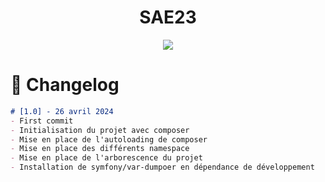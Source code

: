 <div align="center">

# SAE23  

<img src="https://readme-typing-svg.demolab.com?font=Iosevka+Nerd+Font&weight=900&pause=1000&color=6791C9&background=0C0E0F00&center=true&vCenter=true&width=700&lines=Mettre%20en%20place%20une%20solution%20informatique"> 

<br/>  
 

</div>


# 📖 Changelog
```markdown
# [1.0] - 26 avril 2024
- First commit
- Initialisation du projet avec composer
- Mise en place de l'autoloading de composer 
- Mise en place des différents namespace
- Mise en place de l'arborescence du projet
- Installation de symfony/var-dumpoer en dépendance de développement
```

